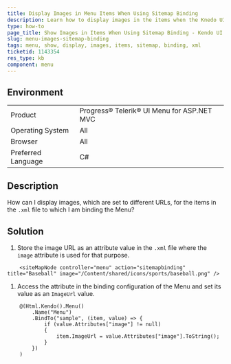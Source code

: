```yaml
---
title: Display Images in Menu Items When Using Sitemap Binding
description: Learn how to display images in the items when the Knedo UI Menu is bound by using a sitemap binding.
type: how-to
page_title: Show Images in Items When Using Sitemap Binding - Kendo UI Menu for ASP.NET MVC
slug: menu-images-sitemap-binding
tags: menu, show, display, images, items, sitemap, binding, xml
ticketid: 1143354
res_type: kb
component: menu
---
```


## Environment

<table>
 <tr>
  <td>Product</td>
  <td>Progress® Telerik® UI Menu for ASP.NET MVC</td>
 </tr>
 <tr>
  <td>Operating System</td>
  <td>All</td>
 </tr>
 <tr>
  <td>Browser</td>
  <td>All</td>
 </tr>
 <tr>
  <td>Preferred Language</td>
  <td>C#</td>
 </tr>
</table>

## Description

How can I display images, which are set to different URLs, for the items in the `.xml` file to which I am binding the Menu?

## Solution

1. Store the image URL as an attribute value in the `.xml` file where the `image` attribute is used for that purpose.

```dojo
	<siteMapNode controller="menu" action="sitemapbinding" title="Baseball" image="/Content/shared/icons/sports/baseball.png" />
```

1. Access the attribute in the binding configuration of the Menu and set its value as an `ImageUrl` value.

```dojo
	@(Html.Kendo().Menu()
		.Name("Menu")
		.BindTo("sample", (item, value) => {
			if (value.Attributes["image"] != null)
			{
				item.ImageUrl = value.Attributes["image"].ToString();
			}
		})
	)
```
